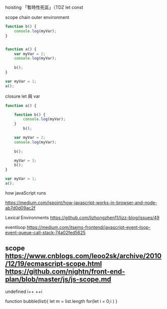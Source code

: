 hoisting
「暫時性死區」（TDZ
let const


scope chain 
outer environment
``` javascript
function b() {
    console.log(myVar);
}


function a() {
    var myVar = 2;
    console.log(myVar);
    
	b();
}

var myVar = 1;
a();
```





closure
let 與 var

``` javascript
function a() {

    function b() {
        console.log(myVar);
    }
    	b();

    var myVar = 2;
    console.log(myVar);
    
	b();

    myVar = 3;
    b();
}

var myVar = 1;
a();
```

how javaScript runs

https://medium.com/jspoint/how-javascript-works-in-browser-and-node-ab7d0d09ac2f


Lexical Environments
https://github.com/lizhongzhen11/lizz-blog/issues/49


eventloop
https://medium.com/itsems-frontend/javascript-event-loop-event-queue-call-stack-74a02fed5625

scope 
https://www.cnblogs.com/leoo2sk/archive/2010/12/19/ecmascript-scope.html
https://github.com/nightn/front-end-plan/blob/master/js/js-scope.md
-----------

undefined
i++ ++i



function bubble(list){
  let m = list.length
  for(let i = 0;i )
}


